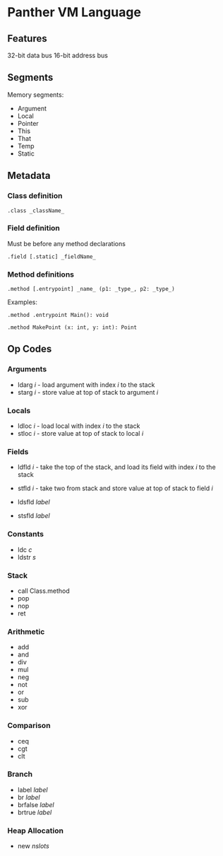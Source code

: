 ﻿# Panther VM Language

## Features

32-bit data bus
16-bit address bus

## Segments

Memory segments:

* Argument
* Local
* Pointer
* This
* That
* Temp
* Static

## Metadata

### Class definition

```
.class _className_
```

### Field definition

Must be before any method declarations

```
.field [.static] _fieldName_
```


### Method definitions

```
.method [.entrypoint] _name_ (p1: _type_, p2: _type_)
```

Examples:
```
.method .entrypoint Main(): void

.method MakePoint (x: int, y: int): Point
```

## Op Codes

### Arguments

* ldarg _i_ - load argument with index _i_ to the stack
* starg _i_ - store value at top of stack to argument _i_

### Locals

* ldloc _i_ - load local with index _i_ to the stack
* stloc _i_ - store value at top of stack to local _i_

### Fields

* ldfld _i_ - take the top of the stack, and load its field with index _i_ to the stack
* stfld _i_ - take two from stack and store value at top of stack to field _i_

* ldsfld _label_
* stsfld _label_

### Constants

* ldc _c_
* ldstr _s_

### Stack

* call Class.method
* pop
* nop
* ret

### Arithmetic

* add
* and
* div
* mul
* neg
* not
* or
* sub
* xor

### Comparison

* ceq
* cgt
* clt

### Branch

* label _label_
* br _label_
* brfalse _label_
* brtrue _label_

### Heap Allocation

* new _nslots_
